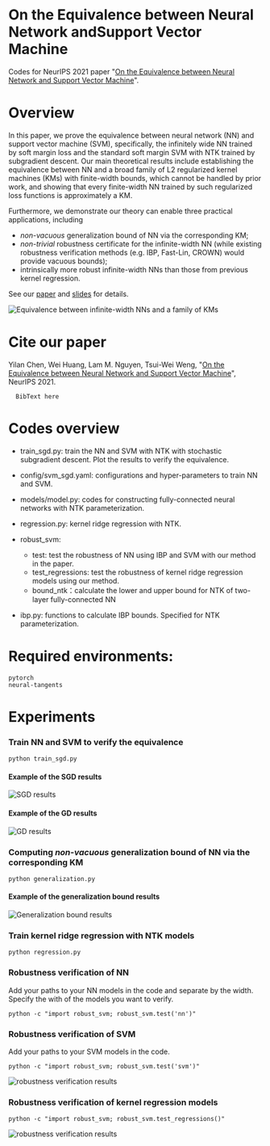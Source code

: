 # On the Equivalence between Neural Network andSupport Vector Machine
Codes for NeurIPS 2021 paper "[On the Equivalence between Neural Network and Support Vector Machine]()".


# Overview
In this paper, we prove the equivalence between neural network (NN) and support vector machine (SVM), specifically, the 
infinitely wide NN trained by soft margin loss and the standard soft margin SVM with NTK trained by subgradient descent. 
Our main theoretical results include establishing the equivalence between NN and a broad family of L2 regularized 
kernel machines (KMs) with finite-width bounds, which cannot be handled by prior work, and showing that every 
finite-width NN trained by such regularized loss functions is approximately a KM. 

Furthermore, we demonstrate our theory can enable three practical applications, including 
- *non-vacuous* generalization bound of NN via the corresponding KM; 
- *non-trivial* robustness certificate for the infinite-width NN (while existing robustness verification methods 
(e.g. IBP, Fast-Lin, CROWN) would provide vacuous bounds); 
- intrinsically more robust infinite-width NNs than those from previous kernel regression.  

See our [paper]() and [slides](http://chenyilan.net/files/SVM_Slides.pdf) for details.

![Equivalence between infinite-width NNs and a family of KMs](https://github.com/leslie-CH/svm/blob/main/examples/table1.png)

# Cite our paper
Yilan Chen, Wei Huang, Lam M. Nguyen, Tsui-Wei Weng, "[On the Equivalence between Neural Network and Support Vector Machine]()", NeurIPS 2021.

```
  BibText here
```



# Codes overview
* train_sgd.py: train the NN and SVM with NTK with stochastic subgradient descent. Plot the results to verify the equivalence.
* config/svm_sgd.yaml: configurations and hyper-parameters to train NN and SVM.
* models/model.py: codes for constructing fully-connected neural networks with NTK parameterization.
* regression.py: kernel ridge regression with NTK.
* robust_svm:
    * test: test the robustness of NN using IBP and SVM with our method in the paper.  
    * test_regressions: test the robustness of kernel ridge regression models using our method.
    * bound_ntk：calculate the lower and upper bound for NTK of two-layer fully-connected NN 
    
* ibp.py: functions to calculate IBP bounds. Specified for NTK parameterization.



# Required environments:
```
pytorch
neural-tangents
```




# Experiments
### Train NN and SVM to verify the equivalence
```
python train_sgd.py
```
#### Example of the SGD results
![SGD results](https://github.com/leslie-CH/svm/blob/main/examples/plot_sgd.png)

#### Example of the GD results
![GD results](https://github.com/leslie-CH/svm/blob/main/examples/output.png)


### Computing *non-vacuous* generalization bound of NN via the corresponding KM
```
python generalization.py
```
#### Example of the generalization bound results
![Generalization bound results](https://github.com/leslie-CH/svm/blob/main/examples/generalization.png)



### Train kernel ridge regression with NTK models
```
python regression.py
```

### Robustness verification of NN
Add your paths to your NN models in the code and separate by the width. Specify the with of the models you want to verify.
```
python -c "import robust_svm; robust_svm.test('nn')"
```


### Robustness verification of SVM
Add your paths to your SVM models in the code.
```
python -c "import robust_svm; robust_svm.test('svm')"
```
![robustness verification results](https://github.com/leslie-CH/svm/blob/main/examples/table2.png)



### Robustness verification of kernel regression models
```
python -c "import robust_svm; robust_svm.test_regressions()"
```
![robustness verification results](https://github.com/leslie-CH/svm/blob/main/examples/table3.png)
